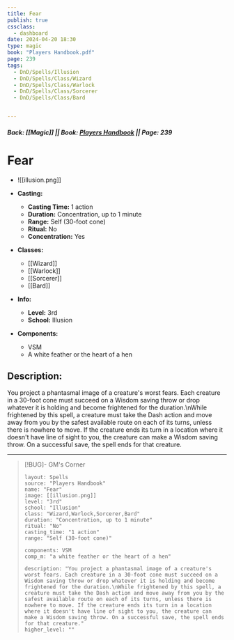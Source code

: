 ```yaml
---
title: Fear
publish: true
cssclass:
  - dashboard
date: 2024-04-20 18:30
type: magic
book: "Players Handbook.pdf"
page: 239
tags:
  - DnD/Spells/Illusion
  - DnD/Spells/Class/Wizard
  - DnD/Spells/Class/Warlock
  - DnD/Spells/Class/Sorcerer
  - DnD/Spells/Class/Bard


---
```


##### Back: [[Magic]] || Book: [Players Handbook](https://drive.google.com/drive/folders/1O5bhpYizcIT5xxAoLOuzCRht_PVS7VSG?usp=sharing) || Page: 239

# Fear
- ![[illusion.png]]
- **Casting:**
    - **Casting Time:** 1 action
    - **Duration:** Concentration, up to 1 minute
    - **Range:** Self (30-foot cone)
    - **Ritual:** No
    - **Concentration:** Yes
- **Classes:**
    - [[Wizard]]
    - [[Warlock]]
    - [[Sorcerer]]
    - [[Bard]]

- **Info:**
    - **Level:** 3rd
    - **School:** Illusion
- **Components:**
    - VSM
    - A white feather or the heart of a hen

## Description:
You project a phantasmal image of a creature's worst fears. Each creature in a 30-foot cone must succeed on a Wisdom saving throw or drop whatever it is holding and become frightened for the duration.\nWhile frightened by this spell, a creature must take the Dash action and move away from you by the safest available route on each of its turns, unless there is nowhere to move. If the creature ends its turn in a location where it doesn't have line of sight to you, the creature can make a Wisdom saving throw. On a successful save, the spell ends for that creature.



---

> [!BUG]- GM's Corner
>
> ```statblock
> layout: Spells
> source: "Players Handbook"
> name: "Fear"
> image: [[illusion.png]]
> level: "3rd"
> school: "Illusion"
> class: "Wizard,Warlock,Sorcerer,Bard"
> duration: "Concentration, up to 1 minute"
> ritual: "No"
> casting_time: "1 action"
> range: "Self (30-foot cone)"
>
> components: VSM
> comp_m: "a white feather or the heart of a hen"
>
> description: "You project a phantasmal image of a creature's worst fears. Each creature in a 30-foot cone must succeed on a Wisdom saving throw or drop whatever it is holding and become frightened for the duration.\nWhile frightened by this spell, a creature must take the Dash action and move away from you by the safest available route on each of its turns, unless there is nowhere to move. If the creature ends its turn in a location where it doesn't have line of sight to you, the creature can make a Wisdom saving throw. On a successful save, the spell ends for that creature."
> higher_level: ""
> ```
